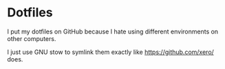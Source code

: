 Dotfiles
========

I put my dotfiles on GitHub because I hate using different environments on other computers.

I just use GNU stow to symlink them exactly like https://github.com/xero/ does.
